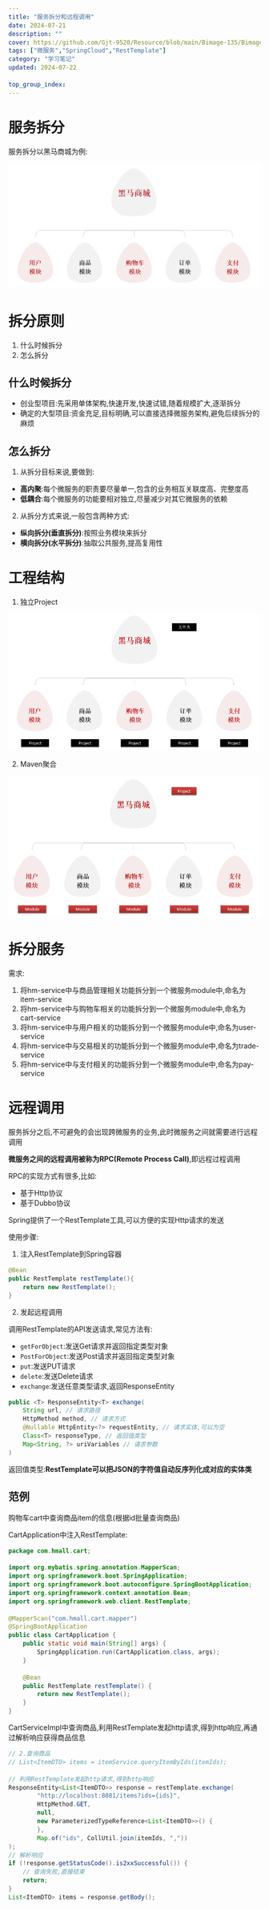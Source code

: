 ```yaml
---
title: "服务拆分和远程调用"
date: 2024-07-21
description: ""
cover: https://github.com/Gjt-9520/Resource/blob/main/Bimage-135/Bimage69.jpg?raw=true
tags: ["微服务","SpringCloud","RestTemplate"]
category: "学习笔记"
updated: 2024-07-22
  
top_group_index: 
---
```


# 服务拆分

服务拆分以黑马商城为例:

![黑马商城](../images/黑马商城模块.png)

# 拆分原则

1. 什么时候拆分
2. 怎么拆分

## 什么时候拆分

- 创业型项目:先采用单体架构,快速开发,快速试错,随着规模扩大,逐渐拆分
- 确定的大型项目:资金充足,目标明确,可以直接选择微服务架构,避免后续拆分的麻烦

## 怎么拆分

1. 从拆分目标来说,要做到:
- **高内聚**:每个微服务的职责要尽量单一,包含的业务相互关联度高、完整度高
- **低耦合**:每个微服务的功能要相对独立,尽量减少对其它微服务的依赖

2. 从拆分方式来说,一般包含两种方式:
- **纵向拆分(垂直拆分)**:按照业务模块来拆分
- **横向拆分(水平拆分)**:抽取公共服务,提高复用性

# 工程结构

1. 独立Project

![工程结构-独立Project](../images/工程结构-独立Project.png)

2. Maven聚合

![工程结构-Maven聚合](../images/工程结构-Maven聚合.png)

# 拆分服务

需求:
1. 将hm-service中与商品管理相关功能拆分到一个微服务module中,命名为item-service
2. 将hm-service中与购物车相关的功能拆分到一个微服务module中,命名为cart-service
3. 将hm-service中与用户相关的功能拆分到一个微服务module中,命名为user-service
4. 将hm-service中与交易相关的功能拆分到一个微服务module中,命名为trade-service
5. 将hm-service中与支付相关的功能拆分到一个微服务module中,命名为pay-service

# 远程调用

服务拆分之后,不可避免的会出现跨微服务的业务,此时微服务之间就需要进行远程调用

**微服务之间的远程调用被称为RPC(Remote Process Call)**,即远程过程调用

RPC的实现方式有很多,比如:
- 基于Http协议
- 基于Dubbo协议

Spring提供了一个RestTemplate工具,可以方便的实现Http请求的发送

使用步骤:
1. 注入RestTemplate到Spring容器

```java
@Bean
public RestTemplate restTemplate(){
    return new RestTemplate();
}
```

2. 发起远程调用

调用RestTemplate的API发送请求,常见方法有:
- `getForObject`:发送Get请求并返回指定类型对象
- `PostForObject`:发送Post请求并返回指定类型对象
- `put`:发送PUT请求
- `delete`:发送Delete请求
- `exchange`:发送任意类型请求,返回ResponseEntity

```java
public <T> ResponseEntity<T> exchange(
	String url, // 请求路径
	HttpMethod method, // 请求方式
	@Nullable HttpEntity<?> requestEntity, // 请求实体,可以为空
 	Class<T> responseType, // 返回值类型
	Map<String, ?> uriVariables // 请求参数
)
```

返回值类型:**RestTemplate可以把JSON的字符值自动反序列化成对应的实体类**

## 范例

购物车cart中查询商品item的信息(根据id批量查询商品)

CartApplication中注入RestTemplate:

```java
package com.hmall.cart;

import org.mybatis.spring.annotation.MapperScan;
import org.springframework.boot.SpringApplication;
import org.springframework.boot.autoconfigure.SpringBootApplication;
import org.springframework.context.annotation.Bean;
import org.springframework.web.client.RestTemplate;

@MapperScan("com.hmall.cart.mapper")
@SpringBootApplication
public class CartApplication {
    public static void main(String[] args) {
        SpringApplication.run(CartApplication.class, args);
    }

    @Bean
    public RestTemplate restTemplate() {
        return new RestTemplate();
    }
}
```

CartServiceImpl中查询商品,利用RestTemplate发起http请求,得到http响应,再通过解析响应获得商品信息

```java
// 2.查询商品
// List<ItemDTO> items = itemService.queryItemByIds(itemIds);

// 利用RestTemplate发起http请求,得到http响应
ResponseEntity<List<ItemDTO>> response = restTemplate.exchange(
        "http://localhost:8081/items?ids={ids}",
        HttpMethod.GET,
        null,
        new ParameterizedTypeReference<List<ItemDTO>>() {
        },
        Map.of("ids", CollUtil.join(itemIds, ","))
);
// 解析响应
if (!response.getStatusCode().is2xxSuccessful()) {
    // 查询失败,直接结束
    return;
}
List<ItemDTO> items = response.getBody();
```